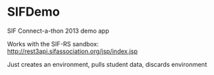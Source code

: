 SIFDemo
=======

SIF Connect-a-thon 2013 demo app


Works with the SIF-RS sandbox:
http://rest3api.sifassociation.org/jsp/index.jsp


Just creates an environment, pulls student data, discards environment
